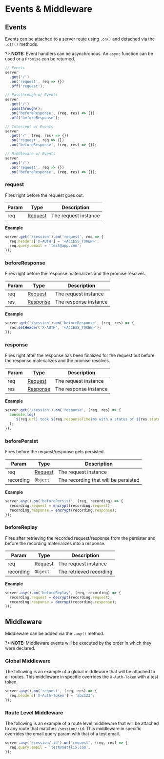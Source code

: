 # Events & Middleware

## Events

Events can be attached to a server route using `.on()` and detached via
the `.off()` methods.

?> **NOTE:** Event handlers can be asynchronous. An `async` function can be used
or a `Promise` can be returned.

```js
// Events
server
  .get('/')
  .on('request', req => {})
  .off('request');

// Passthrough w/ Events
server
  .get('/')
  .passthrough();
  .on('beforeResponse', (req, res) => {})
  .off('beforeResponse');

// Intercept w/ Events
server
  .get('/', (req, res) => {})
  .on('request', req => {})
  .on('beforeResponse', (req, res) => {});

// Middleware w/ Events
server
  .any('/')
  .on('request', req => {})
  .on('beforeResponse', (req, res) => {});
```

### request

Fires right before the request goes out.

| Param | Type                      | Description          |
| ----- | ------------------------- | -------------------- |
| req   | [Request](server/request) | The request instance |

**Example**

```js
server.get('/session').on('request', req => {
  req.headers['X-AUTH'] = '<ACCESS_TOKEN>';
  req.query.email = 'test@app.com';
});
```

### beforeResponse

Fires right before the response materializes and the promise resolves.

| Param | Type                        | Description           |
| ----- | --------------------------- | --------------------- |
| req   | [Request](server/request)   | The request instance  |
| res   | [Response](server/response) | The response instance |

**Example**

```js
server.get('/session').on('beforeResponse', (req, res) => {
  res.setHeader('X-AUTH', '<ACCESS_TOKEN>');
});
```

### response

Fires right after the response has been finalized for the request but before
the response materializes and the promise resolves.

| Param | Type                        | Description           |
| ----- | --------------------------- | --------------------- |
| req   | [Request](server/request)   | The request instance  |
| res   | [Response](server/response) | The response instance |

**Example**

```js
server.get('/session').on('response', (req, res) => {
  console.log(
    `${req.url} took ${req.responseTime}ms with a status of ${res.statusCode}.`
  );
});
```

### beforePersist

Fires before the request/response gets persisted.

| Param     | Type                      | Description                          |
| --------- | ------------------------- | ------------------------------------ |
| req       | [Request](server/request) | The request instance                 |
| recording | `Object`                  | The recording that will be persisted |

**Example**

```js
server.any().on('beforePersist', (req, recording) => {
  recording.request = encrypt(recording.request);
  recording.response = encrypt(recording.response);
});
```

### beforeReplay

Fires after retrieving the recorded request/response from the persister
and before the recording materializes into a response.

| Param     | Type                      | Description             |
| --------- | ------------------------- | ----------------------- |
| req       | [Request](server/request) | The request instance    |
| recording | `Object`                  | The retrieved recording |

**Example**

```js
server.any().on('beforeReplay', (req, recording) => {
  recording.request = decrypt(recording.request);
  recording.response = decrypt(recording.response);
});
```

## Middleware

Middleware can be added via the `.any()` method.

?> **NOTE:** Middleware events will be executed by the order in which they were
declared.

### Global Middleware

The following is an example of a global middleware that will be attached to all
routes. This middleware in specific overrides the `X-Auth-Token` with a test token.

```js
server.any().on('request', (req, res) => {
  req.headers['X-Auth-Token'] = 'abc123';
});
```

### Route Level Middleware

The following is an example of a route level middleware that will be attached to
any route that matches `/session/:id`. This middleware in specific overrides
the email query param with that of a test email.

```js
server.any('/session/:id').on('request', (req, res) => {
  req.query.email = 'test@netflix.com';
});
```
